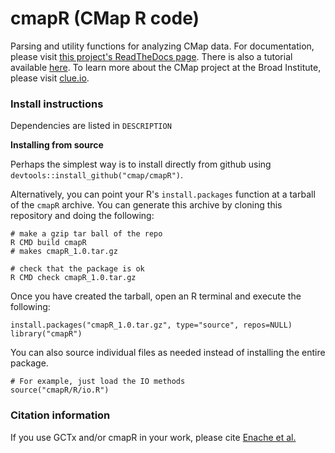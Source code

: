 # cmapR (CMap R code)

Parsing and utility functions for analyzing CMap data. For documentation, please visit [this project's ReadTheDocs page](http://cmapr.readthedocs.io/en/latest/index.html). There is also a tutorial available [here](https://github.com/cmap/cmapR/blob/master/cmapR_tutorial.ipynb). To learn more about the CMap project at the Broad Institute, please visit [clue.io](https://clue.io).

### Install instructions

Dependencies are listed in `DESCRIPTION`



**Installing from source**

Perhaps the simplest way is to install directly from github using `devtools::install_github("cmap/cmapR")`.

Alternatively, you can point your R's `install.packages` function at a tarball of the `cmapR` archive. You can generate this archive by cloning this repository and doing the following:

	# make a gzip tar ball of the repo
	R CMD build cmapR
	# makes cmapR_1.0.tar.gz
	
	# check that the package is ok
	R CMD check cmapR_1.0.tar.gz	

Once you have created the tarball, open an R terminal and execute the following:

	install.packages("cmapR_1.0.tar.gz", type="source", repos=NULL)
	library("cmapR")


You can also source individual files as needed instead of installing the entire package.

	# For example, just load the IO methods
	source("cmapR/R/io.R")

### Citation information
If you use GCTx and/or cmapR in your work, please cite [Enache et al.](https://www.biorxiv.org/content/early/2017/11/30/227041)
